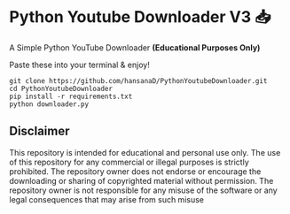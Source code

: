 # Python Youtube Downloader V3 📥

A Simple Python YouTube Downloader **(Educational Purposes Only)**

Paste these into your terminal & enjoy!
```
git clone https://github.com/hansanaD/PythonYoutubeDownloader.git
cd PythonYoutubeDownloader
pip install -r requirements.txt
python downloader.py
```

## Disclaimer
This repository is intended for educational and personal use only. The use of this repository for any commercial or illegal purposes is strictly prohibited. The repository owner does not endorse or encourage the downloading or sharing of copyrighted material without permission. The repository owner is not responsible for any misuse of the software or any legal consequences that may arise from such misuse
